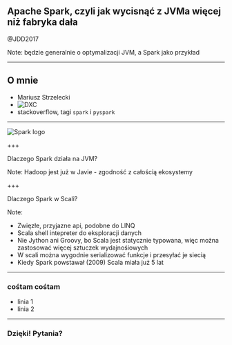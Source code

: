 ## Apache Spark, czyli jak wycisnąć z JVMa więcej niż fabryka dała

@JDD2017

Note:
będzie generalnie o optymalizacji JVM, a Spark jako przykład

---

## O mnie

- Mariusz Strzelecki
- ![DXC](http://assets1.dxc.technology/newsroom/images/dxc_logo_hz_blk_rgb_300.png)
- stackoverflow, tagi `spark` i `pyspark`

---

![Spark logo](http://blog.scottlogic.com/bjedrzejewski/assets/apache-spark-logo.png)

+++

Dlaczego Spark działa na JVM?

Note:
Hadoop jest już w Javie - zgodność z całością ekosystemy

+++

Dlaczego Spark w Scali?

Note:

 * Zwięzłe, przyjazne api, podobne do LINQ
 * Scala shell intepreter do eksploracji danych
 * Nie Jython ani Groovy, bo Scala jest statycznie typowana, więc można zastosować więcej sztuczek wydajnośiowych
 * W scali można wygodnie serializować funkcje i przesyłać je siecią
 * Kiedy Spark powstawał (2009) Scala miała już 5 lat

---

### cośtam cośtam

- linia 1 
- linia 2

---

### Dzięki! Pytania?
